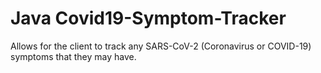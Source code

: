 # Java Covid19-Symptom-Tracker
Allows for the client to track any SARS-CoV-2 (Coronavirus or COVID-19) symptoms that they may have.
